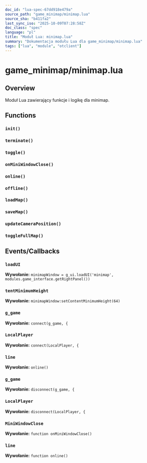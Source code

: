 ```yaml
---
doc_id: "lua-spec-67dd918e479a"
source_path: "game_minimap/minimap.lua"
source_sha: "b411fa2"
last_sync_iso: "2025-10-09T07:28:58Z"
doc_class: "spec"
language: "pl"
title: "Moduł Lua: minimap.lua"
summary: "Dokumentacja modułu Lua dla game_minimap/minimap.lua"
tags: ["lua", "module", "otclient"]
---
```


# game_minimap/minimap.lua

## Overview

Moduł Lua zawierający funkcje i logikę dla minimap.

## Functions

### `init()`

### `terminate()`

### `toggle()`

### `onMiniWindowClose()`

### `online()`

### `offline()`

### `loadMap()`

### `saveMap()`

### `updateCameraPosition()`

### `toggleFullMap()`

## Events/Callbacks

### `loadUI`

**Wywołanie:** `minimapWindow = g_ui.loadUI('minimap', modules.game_interface.getRightPanel())`

### `tentMinimumHeight`

**Wywołanie:** `minimapWindow:setContentMinimumHeight(64)`

### `g_game`

**Wywołanie:** `connect(g_game, {`

### `LocalPlayer`

**Wywołanie:** `connect(LocalPlayer, {`

### `line`

**Wywołanie:** `online()`

### `g_game`

**Wywołanie:** `disconnect(g_game, {`

### `LocalPlayer`

**Wywołanie:** `disconnect(LocalPlayer, {`

### `MiniWindowClose`

**Wywołanie:** `function onMiniWindowClose()`

### `line`

**Wywołanie:** `function online()`
